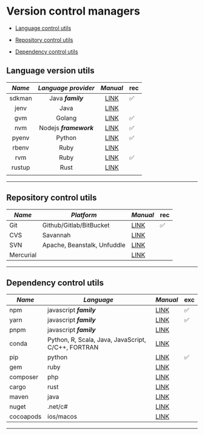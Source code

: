 # Version control managers

* [Language control utils](#language-version-utils)

* [Repository control utils](#repository-control-utils)

* [Dependency control utils](#dependency-control-utils)

## Language version utils

| ***Name*** 	| ***Language provider*** 	|                 ***Manual***                 	| rec 	|
|:----------:	|:-----------------------:	|:--------------------------------------------:	|-----	|
| sdkman     	|    Java ***family***    	| [LINK](https://github.com/sdkman/sdkman-cli) 	|  ✅  	|
| jenv       	| Java                    	| [LINK](https://github.com/jenv/jenv)         	|     	|
| gvm        	|          Golang         	| [LINK](https://github.com/moovweb/gvm)       	|  ✅  	|
| nvm        	|  Nodejs ***framework*** 	| [LINK](https://github.com/nvm-sh/nvm)        	|  ✅  	|
| pyenv      	|          Python         	| [LINK](https://github.com/pyenv/pyenv)       	|  ✅  	|
| rbenv      	|           Ruby          	| [LINK](https://github.com/rbenv/rbenv)       	|     	|
| rvm        	|           Ruby          	| [LINK](https://github.com/rvm/rvm)           	|  ✅  	|
| rustup     	|           Rust          	| [LINK](https://github.com/rust-lang/rustup)  	|     	|
|            	|                         	|                                              	|     	|

---

## Repository control utils

| ***Name*** 	| ***Platform***              	| ***Manual***                           	| rec 	|
|------------	|-----------------------------	|----------------------------------------	|-----	|
| Git        	|   Github/Gitlab/BitBucket   	| [LINK](https://git-scm.com/doc)        	|  ✅  	|
| CVS        	|           Savannah          	| [LINK](http://savannah.nongnu.org/)    	|     	|
| SVN        	| Apache, Beanstalk, Unfuddle 	| [LINK](https://subversion.apache.org/) 	|     	|
| Mercurial  	|                             	| [LINK](https://www.mercurial-scm.org/) 	|     	|

---

## Dependency control utils

| ***Name*** 	| ***Language***                                     	| ***Manual***                                       	| exc 	|
|------------	|----------------------------------------------------	|----------------------------------------------------	|-----	|
| npm        	|               javascript ***family***              	| [LINK](https://docs.npmjs.com/about-npm)           	|  ✅  	|
| yarn       	| javascript ***family***                            	| [LINK](https://yarnpkg.com/getting-started)        	|  ✅  	|
| pnpm       	| javascript ***family***                            	| [LINK](https://pnpm.io/motivation)                 	|     	|
| conda      	| Python, R, Scala, Java, JavaScript, C/C++, FORTRAN 	| [LINK](https://docs.conda.io/en/latest/)           	|     	|
| pip        	|                       python                       	| [LINK](https://pip.pypa.io/en/stable/user_guide/)  	|  ✅  	|
| gem        	|                        ruby                        	| [LINK](https://guides.rubygems.org/)               	|     	|
| composer   	|                         php                        	| [LINK](https://getcomposer.org/doc/)               	|     	|
| cargo      	|                        rust                        	| [LINK](https://doc.rust-lang.org/cargo/)           	|     	|
| maven      	|                        java                        	| [LINK](https://maven.apache.org/guides/index.html) 	|     	|
| nuget      	|                       .net/c#                      	| [LINK](https://learn.microsoft.com/en-us/nuget/)   	|     	|
| cocoapods  	|                      ios/macos                     	| [LINK](https://guides.cocoapods.org/)              	|     	|

---